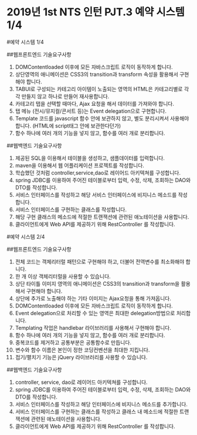 2019년 1st NTS 인턴 PJT.3 예약 시스템 1/4
======================

#예약 시스템 1/4

##웹프론트엔드 기술요구사항

1. DOMContentloaded 이후에 모든 자바스크립트 로직이 동작하게 합니다.
2. 상단영역의 애니메이션은 CSS3의 transition과 transform 속성을 활용해서 구현해야 합니다.
3. TABUI로 구성되는 카테고리 아이템이 노출되는 영역의 HTML은 카테고리별로 각각 만들지 않고 하나로 만들어 재사용합니다.
4. 카테고리 탭을 선택할 때마다, Ajax 요청을 해서 데이터를 가져와야 합니다.
5. 탭 메뉴 (전시/뮤지컬/콘서트 등)는 Event delegation으로 구현합니다.
6. Template 코드를 javascript 함수 안에 보관하지 않고, 별도 분리시켜서 사용해야 합니다. (HTML에 script태그 안에 보관한다던가)
7. 함수 하나에 여러 개의 기능을 넣지 않고, 함수를 여러 개로 분리합니다.
 

##웹백엔드 기술요구사항

1. 제공된 SQL을 이용해서 테이블을 생성하고, 샘플데이터를 입력합니다.
2. maven을 이용해서 웹 어플리케이션 프로젝트를 작성합니다.
3. 학습했던 것처럼 controller,service,dao로 레이어드 아키텍쳐를 구성합니다.
4. spring JDBC를 이용하여 주어진 테이블로부터 입력, 수정, 삭제, 조회하는 DAO와 DTO를 작성합니다.
5. 서비스 인터페이스를 작성하고 해당 서비스 인터페이스에 비지니스 메소드를 작성합니다.
6. 서비스 인터페이스를 구현하는 클래스를 작성합니다.
7. 해당 구현 클래스의 메소드에 적절한 트랜잭션에 관련된 애노테이션을 사용합니다.
8. 클라이언트에게 Web API를 제공하기 위해 RestController 를 작성합니다.

#예약 시스템 2/4

##웹프론트엔드 기술요구사항

1. 전체 코드는 객체리터럴 패턴으로 구현해야 하고, 더불어 전역변수를 최소화해야 합니다.
2. 한 개 이상 객체리터럴을 사용할 수 있습니다.
3. 상단 타이틀 이미지 영역의 애니메이션은 CSS3의 transition과 transform을 활용해서 구현해야 합니다.
4. 상단에 추가로 노출해야 하는 기타 이미지는 Ajax요청을 통해 가져옵니다.
5. DOMContentloaded 이후에 모든 자바스크립트 로직이 동작하게 합니다.
6. Event delegation으로 처리할 수 있는 영역은 최대한 delegation방법으로 처리합니다.
7. Templating 작업은 handlebar 라이브러리를 사용해서 구현해야 합니다. 
8. 함수 하나에 여러 개의 기능을 넣지 않고, 함수를 여러 개로 분리합니다.
9. 중복코드를 제거하고 공통부분은 공통함수로 만듭니다.
10. 변수와 함수 이름은 본인이 정한 코딩컨벤션을 최대한 지킵니다.
11. 접기/펼치기 기능은 jQuery 라이브러리를 사용할 수 있습니다.
 

##웹백엔드 기술요구사항

1. controller, service, dao로 레이어드 아키텍쳐를 구성합니다.
2. spring JDBC를 이용하여 주어진 테이블로부터 입력, 수정, 삭제, 조회하는 DAO와 DTO를 작성합니다.
3. 서비스 인터페이스를 작성하고 해당 인터페이스에 비지니스 메소드를 추가합니다.
4. 서비스 인터페이스를 구현하는 클래스를 작성하고 클래스 내 메소드에 적절한 트랜잭션에 관련된 애노테이션을 사용합니다.
5. 클라이언트에게 Web API를 제공하기 위해 RestController 를 작성합니다.
